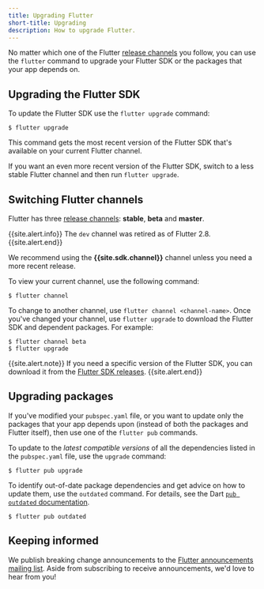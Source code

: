 ```yaml
---
title: Upgrading Flutter
short-title: Upgrading
description: How to upgrade Flutter.
---
```


No matter which one of the Flutter [release channels][]
you follow, you can use the `flutter` command to upgrade your
Flutter SDK or the packages that your app depends on.

## Upgrading the Flutter SDK

To update the Flutter SDK use the `flutter upgrade` command:

```terminal
$ flutter upgrade
```

This command gets the most recent version of the Flutter SDK
that's available on your current Flutter channel.

If you want an even more recent version of the Flutter SDK,
switch to a less stable Flutter channel
and then run `flutter upgrade`.


## Switching Flutter channels

Flutter has three [release channels][]:
**stable**, **beta** and **master**.

{{site.alert.info}}
  The `dev` channel was retired as of Flutter 2.8.
{{site.alert.end}}

We recommend using the **{{site.sdk.channel}}** channel
unless you need a more recent release.

To view your current channel, use the following command:

```terminal
$ flutter channel
```

To change to another channel, use `flutter channel <channel-name>`.
Once you've changed your channel, use `flutter upgrade`
to download the Flutter SDK and dependent packages.
For example:

```terminal
$ flutter channel beta
$ flutter upgrade
```

{{site.alert.note}}
  If you need a specific version of the Flutter SDK,
  you can download it from the [Flutter SDK releases][].
{{site.alert.end}}


## Upgrading packages

If you've modified your `pubspec.yaml` file, or you want to update
only the packages that your app depends upon
(instead of both the packages and Flutter itself),
then use one of the `flutter pub` commands.

To update to the _latest compatible versions_ of
all the dependencies listed in the `pubspec.yaml` file,
use the `upgrade` command:

```terminal
$ flutter pub upgrade
```

To identify out-of-date package dependencies and get advice
on how to update them, use the `outdated` command. For details, see
the Dart [`pub outdated` documentation]({{site.dart-site}}/tools/pub/cmd/pub-outdated).

```terminal
$ flutter pub outdated
```

## Keeping informed

We publish breaking change announcements to the
[Flutter announcements mailing list][flutter-announce].
Aside from subscribing to receive announcements,
we'd love to hear from you!

[Flutter SDK releases]: {{site.url}}/tools/sdk/releases
[release channels]: {{site.repo.flutter}}/wiki/Flutter-build-release-channels
[flutter-announce]: {{site.groups}}/forum/#!forum/flutter-announce
[pubspec.yaml]: {{site.dart-site}}/tools/pub/pubspec
